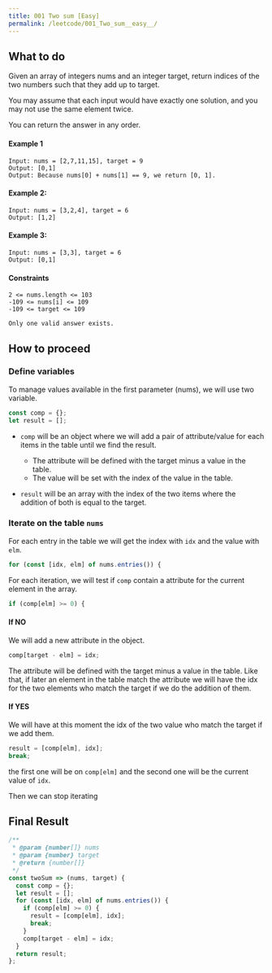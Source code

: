 ```yaml
---
title: 001 Two sum [Easy]
permalink: /leetcode/001_Two_sum__easy__/
---
```


## What to do

Given an array of integers nums and an integer target, return indices of the two numbers such that they add up to target.

You may assume that each input would have exactly one solution, and you may not use the same element twice.

You can return the answer in any order.

#### Example 1

```
Input: nums = [2,7,11,15], target = 9
Output: [0,1]
Output: Because nums[0] + nums[1] == 9, we return [0, 1].
```

#### Example 2:

```
Input: nums = [3,2,4], target = 6
Output: [1,2]
```

#### Example 3:

```
Input: nums = [3,3], target = 6
Output: [0,1]
```

#### Constraints

```
2 <= nums.length <= 103
-109 <= nums[i] <= 109
-109 <= target <= 109

Only one valid answer exists.
```

## How to proceed

### Define variables

To manage values available in the first parameter (nums), we will use two variable.

```javascript
const comp = {};
let result = [];
```

- `comp` will be an object where we will add a pair of attribute/value for each items in the table until we find the result.

  - The attribute will be defined with the target minus a value in the table.
  - The value will be set with the index of the value in the table.

- `result` will be an array with the index of the two items where the addition of both is equal to the target.

### Iterate on the table `nums`

For each entry in the table we will get the index with `idx` and the value with `elm`.

```javascript
for (const [idx, elm] of nums.entries()) {
```

For each iteration, we will test if `comp` contain a attribute for the current element in the array.

```javascript
if (comp[elm] >= 0) {
```

#### If NO

We will add a new attribute in the object.

```javascript
comp[target - elm] = idx;
```

The attribute will be defined with the target minus a value in the table. Like that, if later an element in the table match the attribute we will have the idx for the two elements who match the target if we do the addition of them.

#### If YES

We will have at this moment the idx of the two value who match the target if we add them.

```javascript
result = [comp[elm], idx];
break;
```

the first one will be on `comp[elm]` and the second one will be the current value of `idx`.

Then we can stop iterating

## Final Result

```javascript
/**
 * @param {number[]} nums
 * @param {number} target
 * @return {number[]}
 */
const twoSum => (nums, target) {
  const comp = {};
  let result = [];
  for (const [idx, elm] of nums.entries()) {
    if (comp[elm] >= 0) {
      result = [comp[elm], idx];
      break;
    }
    comp[target - elm] = idx;
  }
  return result;
};
```
